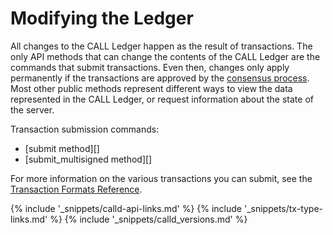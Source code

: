 # Modifying the Ledger

All changes to the CALL Ledger happen as the result of transactions. The only API methods that can change the contents of the CALL Ledger are the commands that submit transactions. Even then, changes only apply permanently if the transactions are approved by the [consensus process](consensus.html). Most other public methods represent different ways to view the data represented in the CALL Ledger, or request information about the state of the server.

Transaction submission commands:

- [submit method][]
- [submit_multisigned method][]

For more information on the various transactions you can submit, see the [Transaction Formats Reference](transaction-formats.html).

<!--{# common link defs #}-->
{% include '_snippets/calld-api-links.md' %}
{% include '_snippets/tx-type-links.md' %}
{% include '_snippets/calld_versions.md' %}

